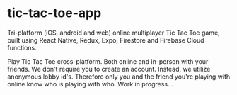 # tic-tac-toe-app

Tri-platform (iOS, android and web) online multiplayer Tic Tac Toe game, built using React Native, Redux, Expo, Firestore and Firebase Cloud functions.

Play Tic Tac Toe cross-platform. Both online and in-person with your friends. We don't require you to create an account. Instead, we utilize anonymous lobby id's. Therefore only you and the friend you're playing with online know who is playing with who.
Work in progress...
